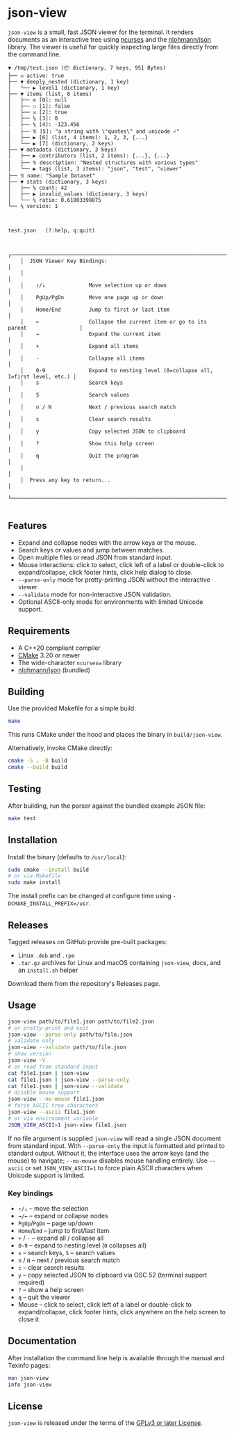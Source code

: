 # json-view

`json-view` is a small, fast JSON viewer for the terminal.  It renders
documents as an interactive tree using
[ncurses](https://invisible-island.net/ncurses/) and the
[nlohmann/json](https://github.com/nlohmann/json) library.  The viewer is
useful for quickly inspecting large files directly from the command line.

```
▼ /tmp/test.json (📦 dictionary, 7 keys, 951 Bytes)
├── ☒ active: true
├── ▼ deeply_nested (dictionary, 1 key)
│   └── ▶ level1 (dictionary, 1 key)
├── ▼ items (list, 8 items)
│   ├── ⊘ [0]: null
│   ├── ☐ [1]: false
│   ├── ☒ [2]: true
│   ├── ⅑ [3]: 0
│   ├── ⅑ [4]: -123.456
│   ├── ℀ [5]: "a string with \"quotes\" and unicode ✓"
│   ├── ▶ [6] (list, 4 items): 1, 2, 3, {...}
│   └── ▶ [7] (dictionary, 2 keys)
├── ▼ metadata (dictionary, 3 keys)
│   ├── ▶ contributors (list, 2 items): {...}, {...}
│   ├── ℀ description: "Nested structures with various types"
│   └── ▶ tags (list, 3 items): "json", "test", "viewer"
├── ℀ name: "Sample Dataset"
├── ▼ stats (dictionary, 3 keys)
│   ├── ⅑ count: 42
│   ├── ▶ invalid_values (dictionary, 3 keys)
│   └── ⅑ ratio: 0.61803398875
└── ⅑ version: 1



test.json   (?:help, q:quit)
```

```

    ┌───────────────────────────────────────────────────────────────────────────────────┐
    │  JSON Viewer Key Bindings:                                                        │
    │                                                                                   │
    │    ↑/↓              Move selection up or down                                     │
    │    PgUp/PgDn        Move one page up or down                                      │
    │    Home/End         Jump to first or last item                                    │
    │    ←                Collapse the current item or go to its parent                 │
    │    →                Expand the current item                                       │
    │    +                Expand all items                                              │
    │    -                Collapse all items                                            │
    │    0-9              Expand to nesting level (0=collapse all, 1=first level, etc.) │
    │    s                Search keys                                                   │
    │    S                Search values                                                 │
    │    n / N            Next / previous search match                                  │
    │    c                Clear search results                                          │
    │    y                Copy selected JSON to clipboard                               │
    │    ?                Show this help screen                                         │
    │    q                Quit the program                                              │
    │                                                                                   │
    │  Press any key to return...                                                       │
    └───────────────────────────────────────────────────────────────────────────────────┘


```

## Features

* Expand and collapse nodes with the arrow keys or the mouse.
* Search keys or values and jump between matches.
* Open multiple files or read JSON from standard input.
* Mouse interactions: click to select, click left of a label or double-click to expand/collapse, click footer hints, click help dialog to close.
* `--parse-only` mode for pretty-printing JSON without the interactive viewer.
* `--validate` mode for non-interactive JSON validation.
* Optional ASCII-only mode for environments with limited Unicode support.

## Requirements

* A C++20 compliant compiler
* [CMake](https://cmake.org) 3.20 or newer
* The wide-character `ncursesw` library
* [nlohmann/json](https://github.com/nlohmann/json) (bundled)

## Building

Use the provided Makefile for a simple build:

```sh
make
```

This runs CMake under the hood and places the binary in `build/json-view`.

Alternatively, invoke CMake directly:

```sh
cmake -S . -B build
cmake --build build
```

## Testing

After building, run the parser against the bundled example JSON file:

```sh
make test
```

## Installation

Install the binary (defaults to `/usr/local`):

```sh
sudo cmake --install build
# or via Makefile
sudo make install
```

The install prefix can be changed at configure time using
`-DCMAKE_INSTALL_PREFIX=/usr`.

## Releases

Tagged releases on GitHub provide pre-built packages:

* Linux `.deb` and `.rpm`
* `.tar.gz` archives for Linux and macOS containing `json-view`, docs, and an `install.sh` helper

Download them from the repository's Releases page.

## Usage

```sh
json-view path/to/file1.json path/to/file2.json
# or pretty-print and exit
json-view --parse-only path/to/file.json
# validate only
json-view --validate path/to/file.json
# show version
json-view -V
# or read from standard input
cat file1.json | json-view
cat file1.json | json-view --parse-only
cat file1.json | json-view --validate
# disable mouse support
json-view --no-mouse file1.json
# force ASCII tree characters
json-view --ascii file1.json
# or via environment variable
JSON_VIEW_ASCII=1 json-view file1.json
```

If no file argument is supplied `json-view` will read a single JSON document
from standard input.  With `--parse-only` the input is formatted and printed to
standard output. Without it, the interface uses the arrow keys (and the mouse)
to navigate; `--no-mouse` disables mouse handling entirely. Use `--ascii` or
set `JSON_VIEW_ASCII=1` to force plain ASCII characters when Unicode support is
limited.

### Key bindings

* `↑/↓` – move the selection
* `→/←` – expand or collapse nodes
* `PgUp`/`PgDn` – page up/down
* `Home`/`End` – jump to first/last item
* `+` / `-` – expand all / collapse all
* `0-9` – expand to nesting level (`0` collapses all)
* `s` – search keys, `S` – search values
* `n` / `N` – next / previous search match
* `c` – clear search results
* `y` – copy selected JSON to clipboard via OSC 52 (terminal support required)
* `?` – show a help screen
* `q` – quit the viewer
* Mouse – click to select, click left of a label or double-click to expand/collapse, click footer hints, click anywhere on the help screen to close it

## Documentation

After installation the command line help is available through the manual and
Texinfo pages:

```sh
man json-view
info json-view
```

## License

`json-view` is released under the terms of the [GPLv3 or later License](LICENSE).
